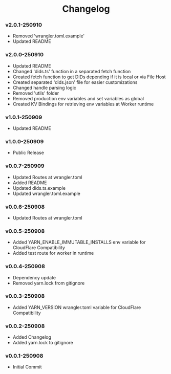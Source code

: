 <h1 align="center">Changelog</h1>

### v2.0.1-250910

- Removed 'wrangler.toml.example'
- Updated README

### v2.0.0-250910

- Updated README
- Changed 'dids.ts' function in a separated fetch function
- Created fetch function to get DIDs depending if it is local or via File Host
- Created separated 'dids.json' file for easier customizations
- Changed handle parsing logic
- Removed 'utils' folder
- Removed production env variables and set variables as global
- Created KV Bindings for retrieving env variables at Worker runtime

### v1.0.1-250909

- Updated README

### v1.0.0-250909

- Public Release

### v0.0.7-250909

- Updated Routes at wrangler.toml
- Added README
- Updated dids.ts.example
- Updated wrangler.toml.example

### v0.0.6-250908

- Updated Routes at wrangler.toml

### v0.0.5-250908

- Added YARN_ENABLE_IMMUTABLE_INSTALLS env variable for CloudFlare Compatibility
- Added test route for worker in runtime

### v0.0.4-250908

- Dependency update
- Removed yarn.lock from gitignore

### v0.0.3-250908

- Added YARN_VERSION wrangler.toml variable for CloudFlare Compatibility

### v0.0.2-250908

- Added Changelog
- Added yarn.lock to gitignore

### v0.0.1-250908

- Initial Commit
